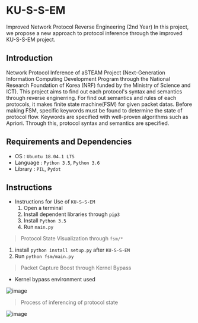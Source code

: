 # KU-S-S-EM
Improved Network Protocol Reverse Engineering (2nd Year)
In this project, we propose a new approach to protocol inference through the improved KU-S-S-EM project.

## Introduction
Network Protocol Inference of aSTEAM Project (Next-Generation Information Computing Development Program through the National Research Foundation of Korea (NRF) funded by the Ministry of Science and ICT). 
This project aims to find out each protocol's syntax and semantics through reverse enginerring. For find out semantics and rules of each protocols, it makes finite state machine(FSM) for given packet datas. Before making FSM, specific keywords must be found to determine the state of protocol flow. Keywords are specified with well-proven algorithms such as Apriori. Through this, protocol syntax and semantics are specified. 

## Requirements and Dependencies
* OS : `Ubuntu 18.04.1 LTS`
* Language : `Python 3.5`, `Python 3.6`
* Library : `PIL`, `Pydot`

## Instructions
* Instructions for Use of `KU-S-S-EM`
  1. Open a terminal
  2. Install dependent libraries through `pip3`
  3. Install `Python 3.5`
  4. Run `main.py`

> Protocol State Visualization through `fsm/*`  
  1. install `python install setup.py` after `KU-S-S-EM`
  2. Run `python fsm/main.py` 


> Packet Capture Boost through Kernel Bypass
  * Kernel bypass environment used
  
  
  ![image](https://user-images.githubusercontent.com/6499345/68916778-d05fde80-07aa-11ea-9af0-b12d358ec00f.png)

> Process of inferencing of protocol state


  ![image](https://user-images.githubusercontent.com/6499345/68916807-f2f1f780-07aa-11ea-9627-fe8922a41793.png)
